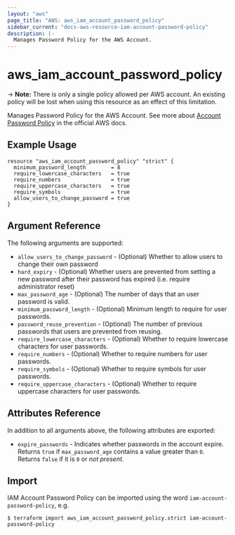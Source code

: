 ```yaml
---
layout: "aws"
page_title: "AWS: aws_iam_account_password_policy"
sidebar_current: "docs-aws-resource-iam-account-password-policy"
description: |-
  Manages Password Policy for the AWS Account.
---
```


# aws_iam_account_password_policy

-> **Note:** There is only a single policy allowed per AWS account. An existing policy will be lost when using this resource as an effect of this limitation.

Manages Password Policy for the AWS Account.
See more about [Account Password Policy](http://docs.aws.amazon.com/IAM/latest/UserGuide/id_credentials_passwords_account-policy.html)
in the official AWS docs.

## Example Usage

```hcl
resource "aws_iam_account_password_policy" "strict" {
  minimum_password_length        = 8
  require_lowercase_characters   = true
  require_numbers                = true
  require_uppercase_characters   = true
  require_symbols                = true
  allow_users_to_change_password = true
}
```

## Argument Reference

The following arguments are supported:

* `allow_users_to_change_password` - (Optional) Whether to allow users to change their own password
* `hard_expiry` - (Optional) Whether users are prevented from setting a new password after their password has expired
	(i.e. require administrator reset)
* `max_password_age` - (Optional) The number of days that an user password is valid.
* `minimum_password_length` - (Optional) Minimum length to require for user passwords.
* `password_reuse_prevention` - (Optional) The number of previous passwords that users are prevented from reusing.
* `require_lowercase_characters` - (Optional) Whether to require lowercase characters for user passwords.
* `require_numbers` - (Optional) Whether to require numbers for user passwords.
* `require_symbols` - (Optional) Whether to require symbols for user passwords.
* `require_uppercase_characters` - (Optional) Whether to require uppercase characters for user passwords.

## Attributes Reference

In addition to all arguments above, the following attributes are exported:

* `expire_passwords` - Indicates whether passwords in the account expire.
	Returns `true` if `max_password_age` contains a value greater than `0`.
	Returns `false` if it is `0` or _not present_.


## Import

IAM Account Password Policy can be imported using the word `iam-account-password-policy`, e.g.

```
$ terraform import aws_iam_account_password_policy.strict iam-account-password-policy
```
